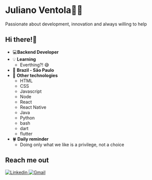 # Juliano Ventola👨‍💻

Passionate about development, innovation and always willing to help

## Hi there!👋
- 💻**Backend Developer**
- 💡 **Learning** 
	- Everthing?! 😅
- 📍 **Brazil - São Paulo**
-  🧠 **Other technologies**
	- HTML
	- CSS
	- Javascript
	- Node
	- React
	- React Native
	- Java
	- Python
	- bash
 	- dart
  	- flutter
- 🍀 **Daily reminder** 
	- Doing only what we like is a privilege, not a choice
## Reach me out 
[![Linkedin](https://img.shields.io/badge/Linkedin-blue?labelColor=blue&style=for-the-badge&logo=linkedin&logoColor=white)](https://www.linkedin.com/in/juliano-ventola/)[
![Gmail](https://img.shields.io/badge/Gmail-red?labelColor=white&style=for-the-badge&logo=gmail)](mailto:ventolajuliano@gmail.com)
